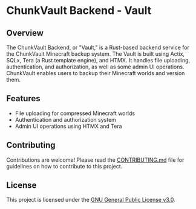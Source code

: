 # ChunkVault Backend - Vault

## Overview

The ChunkVault Backend, or "Vault," is a Rust-based backend service for the ChunkVault Minecraft backup system. The Vault is built using Actix, SQLx, Tera (a Rust template engine), and HTMX. It handles file uploading, authentication, and authorization, as well as some admin UI operations. ChunkVault enables users to backup their Minecraft worlds and version them.

## Features

*   File uploading for compressed Minecraft worlds
*   Authentication and authorization system
*   Admin UI operations using HTMX and Tera

## Contributing

Contributions are welcome! Please read the [CONTRIBUTING.md](CONTRIBUTING.md) file for guidelines on how to contribute to this project.

## License

This project is licensed under the [GNU General Public License v3.0](LICENSE.txt).
